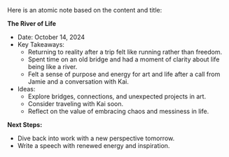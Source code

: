 Here is an atomic note based on the content and title:

**The River of Life**

* Date: October 14, 2024
* Key Takeaways:
	+ Returning to reality after a trip felt like running rather than freedom.
	+ Spent time on an old bridge and had a moment of clarity about life being like a river.
	+ Felt a sense of purpose and energy for art and life after a call from Jamie and a conversation with Kai.
* Ideas:
	+ Explore bridges, connections, and unexpected projects in art.
	+ Consider traveling with Kai soon.
	+ Reflect on the value of embracing chaos and messiness in life.

**Next Steps:**

* Dive back into work with a new perspective tomorrow.
* Write a speech with renewed energy and inspiration.